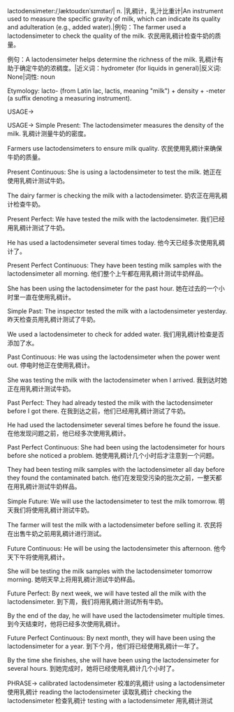 lactodensimeter:/ˌlæktoʊdɛnˈsɪmɪtər/| n. |乳稠计，乳汁比重计|An instrument used to measure the specific gravity of milk, which can indicate its quality and adulteration (e.g., added water).|例句：The farmer used a lactodensimeter to check the quality of the milk.  农民用乳稠计检查牛奶的质量。

例句：A lactodensimeter helps determine the richness of the milk. 乳稠计有助于确定牛奶的浓稠度。|近义词：hydrometer (for liquids in general)|反义词: None|词性: noun


Etymology: lacto- (from Latin lac, lactis, meaning "milk") + density + -meter (a suffix denoting a measuring instrument).

USAGE->

USAGE->
Simple Present:
The lactodensimeter measures the density of the milk. 乳稠计测量牛奶的密度。

Farmers use lactodensimeters to ensure milk quality. 农民使用乳稠计来确保牛奶的质量。


Present Continuous:
She is using a lactodensimeter to test the milk. 她正在使用乳稠计测试牛奶。

The dairy farmer is checking the milk with a lactodensimeter. 奶农正在用乳稠计检查牛奶。


Present Perfect:
We have tested the milk with the lactodensimeter. 我们已经用乳稠计测试了牛奶。

He has used a lactodensimeter several times today. 他今天已经多次使用乳稠计了。


Present Perfect Continuous:
They have been testing milk samples with the lactodensimeter all morning. 他们整个上午都在用乳稠计测试牛奶样品。

She has been using the lactodensimeter for the past hour. 她在过去的一个小时里一直在使用乳稠计。


Simple Past:
The inspector tested the milk with a lactodensimeter yesterday. 昨天检查员用乳稠计测试了牛奶。

We used a lactodensimeter to check for added water. 我们用乳稠计检查是否添加了水。


Past Continuous:
He was using the lactodensimeter when the power went out.  停电时他正在使用乳稠计。

She was testing the milk with the lactodensimeter when I arrived. 我到达时她正在用乳稠计测试牛奶。


Past Perfect:
They had already tested the milk with the lactodensimeter before I got there. 在我到达之前，他们已经用乳稠计测试了牛奶。

He had used the lactodensimeter several times before he found the issue. 在他发现问题之前，他已经多次使用乳稠计。


Past Perfect Continuous:
She had been using the lactodensimeter for hours before she noticed a problem. 她使用乳稠计几个小时后才注意到一个问题。

They had been testing milk samples with the lactodensimeter all day before they found the contaminated batch. 他们在发现受污染的批次之前，一整天都在用乳稠计测试牛奶样品。


Simple Future:
We will use the lactodensimeter to test the milk tomorrow. 明天我们将使用乳稠计测试牛奶。

The farmer will test the milk with a lactodensimeter before selling it. 农民将在出售牛奶之前用乳稠计进行测试。


Future Continuous:
He will be using the lactodensimeter this afternoon. 他今天下午将使用乳稠计。

She will be testing the milk samples with the lactodensimeter tomorrow morning. 她明天早上将用乳稠计测试牛奶样品。


Future Perfect:
By next week, we will have tested all the milk with the lactodensimeter. 到下周，我们将用乳稠计测试所有牛奶。

By the end of the day, he will have used the lactodensimeter multiple times. 到今天结束时，他将已经多次使用乳稠计。


Future Perfect Continuous:
By next month, they will have been using the lactodensimeter for a year. 到下个月，他们将已经使用乳稠计一年了。

By the time she finishes, she will have been using the lactodensimeter for several hours. 到她完成时，她将已经使用乳稠计几个小时了。


PHRASE->
calibrated lactodensimeter 校准的乳稠计
using a lactodensimeter 使用乳稠计
reading the lactodensimeter 读取乳稠计
checking the lactodensimeter 检查乳稠计
testing with a lactodensimeter 用乳稠计测试
